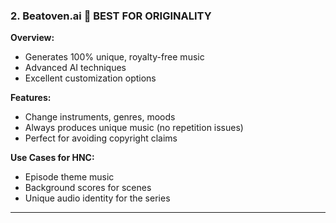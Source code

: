 ### 2. **Beatoven.ai** 🎵 BEST FOR ORIGINALITY

**Overview:**
- Generates 100% unique, royalty-free music
- Advanced AI techniques
- Excellent customization options

**Features:**
- Change instruments, genres, moods
- Always produces unique music (no repetition issues)
- Perfect for avoiding copyright claims

**Use Cases for HNC:**
- Episode theme music
- Background scores for scenes
- Unique audio identity for the series

---
